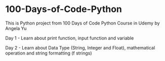 # 100-Days-of-Code-Python
This is Python project from 100 Days of Code Python Course in Udemy by Angela Yu

Day 1 - Learn about print function, input function and variable 

Day 2 - Learn about Data Type (String, Integer and Float), mathematical operation and string formatting (f strings)
